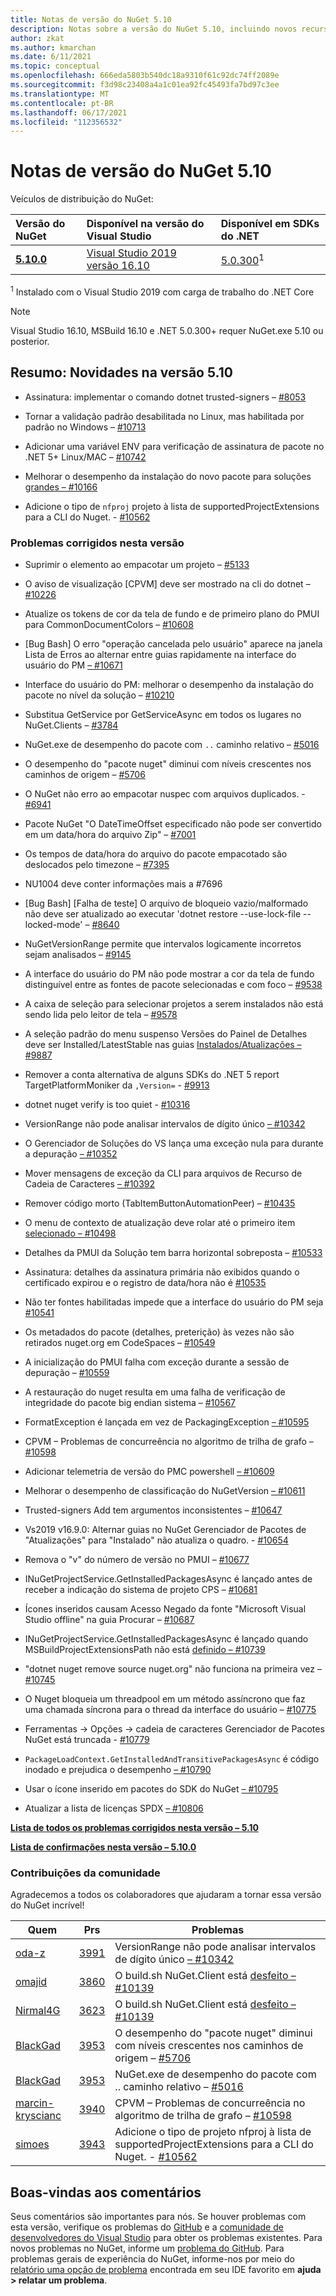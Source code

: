 ```yaml
---
title: Notas de versão do NuGet 5.10
description: Notas sobre a versão do NuGet 5.10, incluindo novos recursos, correções de bugs e DCRs.
author: zkat
ms.author: kmarchan
ms.date: 6/11/2021
ms.topic: conceptual
ms.openlocfilehash: 666eda5803b540dc18a9310f61c92dc74ff2089e
ms.sourcegitcommit: f3d98c23408a4a1c01ea92fc45493fa7bd97c3ee
ms.translationtype: MT
ms.contentlocale: pt-BR
ms.lasthandoff: 06/17/2021
ms.locfileid: "112356532"
---
```

# <a name="nuget-510-release-notes"></a>Notas de versão do NuGet 5.10

Veículos de distribuição do NuGet:

| Versão do NuGet | Disponível na versão do Visual Studio | Disponível em SDKs do .NET |
|:---|:---|:---|
| [**5.10.0**](https://nuget.org/downloads) | [Visual Studio 2019 versão 16.10](https://visualstudio.microsoft.com/downloads/) | [5.0.300](https://dotnet.microsoft.com/download/dotnet-core/5.0)<sup>1</sup> |

<sup>1</sup> Instalado com o Visual Studio 2019 com carga de trabalho do .NET Core
  
> [!NOTE]
> Visual Studio 16.10, MSBuild 16.10 e .NET 5.0.300+ requer NuGet.exe 5.10 ou posterior.

## <a name="summary-whats-new-in-510"></a>Resumo: Novidades na versão 5.10

* Assinatura: implementar o comando dotnet trusted-signers – [#8053](https://github.com/NuGet/Home/issues/8053)

* Tornar a validação padrão desabilitada no Linux, mas habilitada por padrão no Windows – [#10713](https://github.com/NuGet/Home/issues/10713)

* Adicionar uma variável ENV para verificação de assinatura de pacote no .NET 5+ Linux/MAC – [#10742](https://github.com/NuGet/Home/issues/10742)

* Melhorar o desempenho da instalação do novo pacote para soluções [grandes – #10166](https://github.com/NuGet/Home/issues/10166)

* Adicione o tipo de `nfproj` projeto à lista de supportedProjectExtensions para a CLI do Nuget. - [#10562](https://github.com/NuGet/Home/issues/10562)

### <a name="issues-fixed-in-this-release"></a>Problemas corrigidos nesta versão

* Suprimir <requireLicenseAcceptance> o elemento ao empacotar um projeto – [#5133](https://github.com/NuGet/Home/issues/5133)

* O aviso de visualização [CPVM] deve ser mostrado na cli do dotnet – [#10226](https://github.com/NuGet/Home/issues/10226)

* Atualize os tokens de cor da tela de fundo e de primeiro plano do PMUI para CommonDocumentColors – [#10608](https://github.com/NuGet/Home/issues/10608)

* [Bug Bash] O erro "operação cancelada pelo usuário" aparece na janela Lista de Erros ao alternar entre guias rapidamente na interface do usuário do PM [– #10671](https://github.com/NuGet/Home/issues/10671)

* Interface do usuário do PM: melhorar o desempenho da instalação do pacote no nível da solução – [#10210](https://github.com/NuGet/Home/issues/10210)

* Substitua GetService por GetServiceAsync em todos os lugares no NuGet.Clients – [#3784](https://github.com/NuGet/Home/issues/3784)

* NuGet.exe de desempenho do pacote com `..` caminho relativo – [#5016](https://github.com/NuGet/Home/issues/5016)

* O desempenho do "pacote nuget" diminui com níveis crescentes nos caminhos de origem – [#5706](https://github.com/NuGet/Home/issues/5706)

* O NuGet não erro ao empacotar nuspec com arquivos duplicados. - [#6941](https://github.com/NuGet/Home/issues/6941)

* Pacote NuGet "O DateTimeOffset especificado não pode ser convertido em um data/hora do arquivo Zip" – [#7001](https://github.com/NuGet/Home/issues/7001)

* Os tempos de data/hora do arquivo do pacote empacotado são deslocados pelo timezone – [#7395](https://github.com/NuGet/Home/issues/7395)

* NU1004 deve conter informações [](https://github.com/NuGet/Home/issues/7696) mais a #7696

* [Bug Bash] [Falha de teste] O arquivo de bloqueio vazio/malformado não deve ser atualizado ao executar 'dotnet restore --use-lock-file --locked-mode' – [#8640](https://github.com/NuGet/Home/issues/8640)

* NuGetVersionRange permite que intervalos logicamente incorretos sejam analisados – [#9145](https://github.com/NuGet/Home/issues/9145)

* A interface do usuário do PM não pode mostrar a cor da tela de fundo distinguível entre as fontes de pacote selecionadas e com foco – [#9538](https://github.com/NuGet/Home/issues/9538)

* A caixa de seleção para selecionar projetos a serem instalados não está sendo lida pelo leitor de tela – [#9578](https://github.com/NuGet/Home/issues/9578)

* A seleção padrão do menu suspenso Versões do Painel de Detalhes deve ser Installed/LatestStable nas guias [Instalados/Atualizações – #9887](https://github.com/NuGet/Home/issues/9887)

* Remover a conta alternativa de alguns SDKs do .NET 5 report TargetPlatformMoniker da ` ,Version= `  -  [#9913](https://github.com/NuGet/Home/issues/9913)

* dotnet nuget verify is too quiet - [#10316](https://github.com/NuGet/Home/issues/10316)

* VersionRange não pode analisar intervalos de dígito único [– #10342](https://github.com/NuGet/Home/issues/10342)

* O Gerenciador de Soluções do VS lança uma exceção nula para durante a depuração [– #10352](https://github.com/NuGet/Home/issues/10352)

* Mover mensagens de exceção da CLI para arquivos de Recurso de Cadeia de Caracteres [– #10392](https://github.com/NuGet/Home/issues/10392)

* Remover código morto (TabItemButtonAutomationPeer) – [#10435](https://github.com/NuGet/Home/issues/10435)

* O menu de contexto de atualização deve rolar até o primeiro item [selecionado – #10498](https://github.com/NuGet/Home/issues/10498)

* Detalhes da PMUI da Solução tem barra horizontal sobreposta – [#10533](https://github.com/NuGet/Home/issues/10533)

* Assinatura: detalhes da assinatura primária não exibidos quando o certificado expirou e o registro de data/hora não é [#10535](https://github.com/NuGet/Home/issues/10535)

* Não ter fontes habilitadas impede que a interface do usuário do PM seja [#10541](https://github.com/NuGet/Home/issues/10541)

* Os metadados do pacote (detalhes, preterição) às vezes não são retirados nuget.org em CodeSpaces – [#10549](https://github.com/NuGet/Home/issues/10549)

* A inicialização do PMUI falha com exceção durante a sessão de depuração – [#10559](https://github.com/NuGet/Home/issues/10559)

* A restauração do nuget resulta em uma falha de verificação de integridade do pacote big endian sistema – [#10567](https://github.com/NuGet/Home/issues/10567)

* FormatException é lançada em vez de PackagingException [– #10595](https://github.com/NuGet/Home/issues/10595)

* CPVM – Problemas de concurreência no algoritmo de trilha de grafo – [#10598](https://github.com/NuGet/Home/issues/10598)

* Adicionar telemetria de versão do PMC powershell [– #10609](https://github.com/NuGet/Home/issues/10609)

* Melhorar o desempenho de classificação do NuGetVersion [– #10611](https://github.com/NuGet/Home/issues/10611)

* Trusted-signers Add tem argumentos inconsistentes – [#10647](https://github.com/NuGet/Home/issues/10647)

* Vs2019 v16.9.0: Alternar guias no NuGet Gerenciador de Pacotes de "Atualizações" para "Instalado" não atualiza o quadro. - [#10654](https://github.com/NuGet/Home/issues/10654)

* Remova o "v" do número de versão no PMUI – [#10677](https://github.com/NuGet/Home/issues/10677)

* INuGetProjectService.GetInstalledPackagesAsync é lançado antes de receber a indicação do sistema de projeto CPS – [#10681](https://github.com/NuGet/Home/issues/10681)

* Ícones inseridos causam Acesso Negado da fonte "Microsoft Visual Studio offline" na guia Procurar – [#10687](https://github.com/NuGet/Home/issues/10687)

* INuGetProjectService.GetInstalledPackagesAsync é lançado quando MSBuildProjectExtensionsPath não está [definido – #10739](https://github.com/NuGet/Home/issues/10739)

* "dotnet nuget remove source nuget.org" não funciona na primeira vez – [#10745](https://github.com/NuGet/Home/issues/10745)

* O Nuget bloqueia um threadpool em um método assíncrono que faz uma chamada síncrona para o thread da interface do usuário – [#10775](https://github.com/NuGet/Home/issues/10775)

* Ferramentas -> Opções -> cadeia de caracteres Gerenciador de Pacotes NuGet está truncada - [#10779](https://github.com/NuGet/Home/issues/10779)

* `PackageLoadContext.GetInstalledAndTransitivePackagesAsync` é código inodado e prejudica o desempenho [– #10790](https://github.com/NuGet/Home/issues/10790)

* Usar o ícone inserido em pacotes do SDK do NuGet [– #10795](https://github.com/NuGet/Home/issues/10795)

* Atualizar a lista de licenças SPDX [– #10806](https://github.com/NuGet/Home/issues/10806)

**[Lista de todos os problemas corrigidos nesta versão – 5.10](https://app.zenhub.com/workspaces/nuget-client-team-55aec9a240305cf007585881/reports/release?release=Z2lkOi8vcmFwdG9yL1JlbGVhc2UvNTY2MTQ)**
  
**[Lista de confirmações nesta versão – 5.10.0](https://github.com/NuGet/NuGet.Client/compare/5.9.0.7134...5.10.0.7240)**
  
### <a name="community-contributions"></a>Contribuições da comunidade

Agradecemos a todos os colaboradores que ajudaram a tornar essa versão do NuGet incrível!

|Quem|Prs|Problemas|
|----|----|----|
[oda-z](https://github.com/louis-z) | [3991](https://github.com/NuGet/NuGet.Client/pull/3991) | VersionRange não pode analisar intervalos de dígito único [– #10342](https://github.com/NuGet/Home/issues/10342)
[omajid](https://github.com/omajid) | [3860](https://github.com/NuGet/NuGet.Client/pull/3860) | O build.sh NuGet.Client está [desfeito – #10139](https://github.com/NuGet/Home/issues/10139)
[Nirmal4G](https://github.com/Nirmal4G) | [3623](https://github.com/NuGet/NuGet.Client/pull/3623) | O build.sh NuGet.Client está [desfeito – #10139](https://github.com/NuGet/Home/issues/10139)
[BlackGad](https://github.com/BlackGad) | [3953](https://github.com/NuGet/NuGet.Client/pull/3953) | O desempenho do "pacote nuget" diminui com níveis crescentes nos caminhos de origem – [#5706](https://github.com/NuGet/Home/issues/5706)
[BlackGad](https://github.com/BlackGad) | [3953](https://github.com/NuGet/NuGet.Client/pull/3953) | NuGet.exe de desempenho do pacote com .. caminho relativo – [#5016](https://github.com/NuGet/Home/issues/5016)
[marcin-kryscianc](https://github.com/marcin-krystianc) | [3940](https://github.com/NuGet/NuGet.Client/pull/3940) | CPVM – Problemas de concurreência no algoritmo de trilha de grafo – [#10598](https://github.com/NuGet/Home/issues/10598)
[simoes](https://github.com/josesimoes) | [3943](https://github.com/NuGet/NuGet.Client/pull/3943) | Adicione o tipo de projeto nfproj à lista de supportedProjectExtensions para a CLI do Nuget. - [#10562](https://github.com/NuGet/Home/issues/10562)

## <a name="feedback-welcome"></a>Boas-vindas aos comentários

Seus comentários são importantes para nós.  Se houver problemas com esta versão, verifique os problemas do [GitHub](https://github.com/NuGet/Home/issues) e a [comunidade de desenvolvedores do Visual Studio](https://developercommunity.visualstudio.com/) para obter os problemas existentes.  Para novos problemas no NuGet, informe um [problema do GitHub](https://github.com/NuGet/Home/issues/new).
Para problemas gerais de experiência do NuGet, informe-nos por meio do [relatório uma opção de problema](/visualstudio/ide/how-to-report-a-problem-with-visual-studio) encontrada em seu IDE favorito em **ajuda > relatar um problema**.
